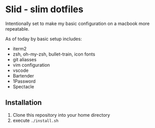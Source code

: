 # Slid - slim dotfiles

Intentionally set to make my basic configuration on a macbook more repeatable.

As of today by basic setup includes:
* iterm2
* zsh, oh-my-zsh, bullet-train, icon fonts
* git aliasses
* vim configuration
* vscode
* Bartender
* 1Password
* Spectacle

## Installation

1. Clone this repository into your home directory
2. execute `./install.sh`
